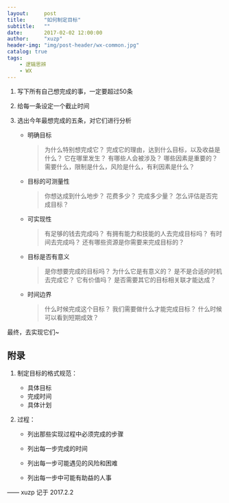 ```yaml
---
layout:     post
title:      "如何制定目标"
subtitle:   ""
date:       2017-02-02 12:00:00
author:     "xuzp"
header-img: "img/post-header/wx-common.jpg"
catalog: true
tags:
    - 逻辑思辨
    - WX
---
```


1. 写下所有自己想完成的事，一定要超过50条

2. 给每一条设定一个截止时间

3. 选出今年最想完成的五条，对它们进行分析

      * 明确目标

        > 为什么特别想完成它？
        > 完成它的理由，达到什么目标，以及收益是什么？
        > 它在哪里发生？
        > 有哪些人会被涉及？
        > 哪些因素是重要的？需要什么，限制是什么，风险是什么，有利因素是什么？

      * 目标的可测量性

        > 你想达成到什么地步？
        > 花费多少？
        > 完成多少量？
        > 怎么评估是否完成目标？

      * 可实现性

        > 有足够的钱去完成吗？
        > 有拥有能力和技能的人去完成目标吗？
        > 有时间去完成吗？
        > 还有哪些资源是你需要来完成目标的？

      * 目标是否有意义

        > 是你想要完成的目标吗？
        > 为什么它是有意义的？
        > 是不是合适的时机去完成它？
        > 它有价值吗？
        > 是否需要其它的目标相关联才能达成？

      * 时间边界

        > 什么时候完成这个目标？
        > 我们需要做什么才能完成目标？
        > 什么时候可以看到短期成效？

最终，去实现它们~


## 附录

1. 制定目标的格式规范：

    * 具体目标
    * 完成时间
    * 具体计划

2. 过程：

    * 列出那些实现过程中必须完成的步骤

    * 列出每一步完成的时间

    * 列出每一步可能遇见的风险和困难

    * 列出每一步中可能有助益的人事


—— xuzp 记于 2017.2.2
